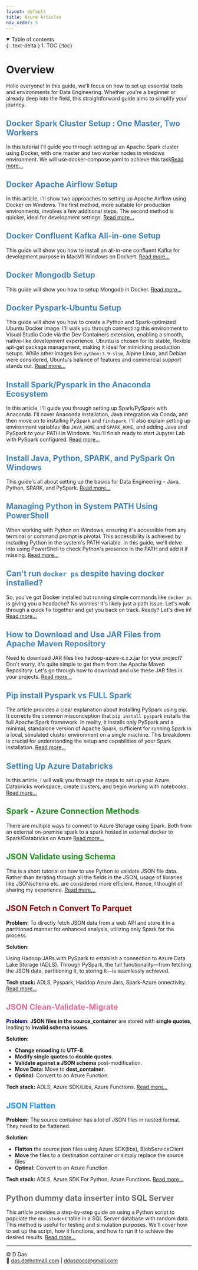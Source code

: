 ```yaml
---
layout: default
title: Azure Articles
nav_order: 5
---
```


<details open markdown="block">
  <summary>
    Table of contents
  </summary>
  {: .text-delta }
1. TOC
{:toc}
</details>

# Overview

Hello everyone! In this guide, we'll focus on how to set up essential tools and environments for Data Engineering. Whether you're a beginner or already deep into the field, this straightforward guide aims to simplify your journey.


## <span style="color: SteelBlue;">Docker Spark Cluster Setup : One Master, Two Workers</span>
In this tutorial I'll guide you through setting up an Apache Spark cluster using Docker, with one master and two worker nodes in windows environment. We will use docker-compose.yaml to achieve this task[Read more...](articles/Misc/Docker/SparkDocker/SparkDockerSetup.html)

## <span style="color: SteelBlue;">Docker Apache Airflow Setup</span>
In this article, I'll show two approaches to setting up Apache Airflow using Docker on Windows. The first method, more suitable for production environments, involves a few additional steps. The second method is quicker, ideal for development settings. [Read more...](articles/Misc/Docker/AirflowDocker/Setup.html)

## <span style="color: SteelBlue;">Docker Confluent Kafka All-in-one Setup</span>

This guide will show you how to install an all-in-one confluent Kafka for development purpose in MacM1 Windows on Dockert. [Read more...](articles/Misc/Docker/Kafka/Confluent-Kafka.html)

## <span style="color: SteelBlue;">Docker Mongodb Setup</span>

This guide will show you how to setup Mongodb in Docker. [Read more...](articles/Misc/Docker/Mongodb/DockerMongodb.html)

## <span style="color: SteelBlue;">Docker Pyspark-Ubuntu Setup</span>

This guide will show you how to create a Python and Spark-optimized Ubuntu Docker image. I'll walk you through connecting this environment to Visual Studio Code via the Dev Containers extension, enabling a smooth, native-like development experience. Ubuntu is chosen for its stable, flexible apt-get package management, making it ideal for mimicking production setups. While other images like `python:3.9-slim`, Alpine Linux, and Debian were considered, Ubuntu's balance of features and commercial support stands out. [Read more...](articles/Misc/Pyspark_Ubuntu_Docker_Container/pyspark_docker.html)

## <span style="color: SteelBlue;">Install Spark/Pyspark in the Anaconda Ecosystem</span>

In this article, I'll guide you through setting up Spark/PySpark with Anaconda. I'll cover Anaconda installation, Java integration via Conda, and then move on to installing PySpark and `findspark`. I'll also explain setting up environment variables like `JAVA_HOME` and `SPARK_HOME`, and adding Java and PySpark to your PATH in Windows. You'll finish ready to start Jupyter Lab with PySpark configured. [Read more...](link_to_article3.html)

## <span style="color: SteelBlue;">Install Java, Python, SPARK, and PySpark On Windows</span>

This guide's all about setting up the basics for Data Engineering – Java, Python, SPARK, and PySpark. [Read more...](articles/Misc/InstallPythonPysparkSparkWin/JavaPythonSparkPysparkInstall.html)


## <span style="color: SteelBlue;">Managing Python in System PATH Using PowerShell</span>

When working with Python on Windows, ensuring it's accessible from any terminal or command prompt is pivotal. This accessibility is achieved by including Python in the system's PATH variable. In this guide, we'll delve into using PowerShell to check Python's presence in the PATH and add it if missing. [Read more...](link_to_article3.html)

## <span style="color: SteelBlue;">Can't run `docker ps` despite having docker installed?</span>

So, you've got Docker installed but running simple commands like `docker ps` is giving you a headache? No worries! It's likely just a path issue. Let's walk through a quick fix together and get you back on track. Ready? Let's dive in! [Read more...](articles/Misc/Running_docker_ps/how_to.html)

## <span style="color: SteelBlue;">How to Download and Use JAR Files from Apache Maven Repository</span>

Need to download JAR files like hadoop-azure-x.x.x.jar for your project? Don't worry, it's quite simple to get them from the Apache Maven Repository. Let's go through how to download and use these JAR files in your projects. [Read more...](articles/Misc/download_hadoop_jars/howto.html)

## <span style="color: SteelBlue;">Pip install Pyspark vs FULL Spark</span>

The article provides a clear explanation about installing PySpark using pip. It corrects the common misconception that `pip install pyspark` installs the full Apache Spark framework. In reality, it installs only PySpark and a minimal, standalone version of Apache Spark, sufficient for running Spark in a local, simulated cluster environment on a single machine. This breakdown is crucial for understanding the setup and capabilities of your Spark installation. [Read more...](articles/Misc/Pyspark_And_Spark/PysparkIsNotFullSpark.html)

## <span style="color: SteelBlue;">Setting Up Azure Databricks</span>

In this article, I will walk you through the steps to set up your Azure Databricks workspace, create clusters, and begin working with notebooks. [Read more...](articles/AzureDE/dbrk_setup/1_Setup-Azure-Databricks.html)

## <span style="color: ForestGreen;">Spark - Azure Connection Methods</span>

There are multiple ways to connect to Azure Storage using Spark. Both from an external on-premise spark to a spark hosted in external docker to Spark/Databricks on Azure [Read more...](articles/Misc/MardownNoImageArticles/WaysToConnectSparkToAzure.html)

## <span style="color: ForestGreen;">JSON Validate  using  Schema</span>

This is a short tutorial on how to use Python to validate JSON file data. Rather than iterating through all the fields in the JSON, usage of libraries like JSONschema etc. are considered more efficient. Hence, I thought of sharing my experience. [Read more...](articles/Misc/JsonValidator/jsonvalidator.html)

## <span style="color: DarkRed;">JSON Fetch n Convert  To Parquet</span>

**Problem:** To directly fetch JSON data from a web API and store it in a partitioned manner for enhanced analysis, utilizing only Spark for the process.

**Solution:**

Using Hadoop JARs with PySpark to establish a connection to Azure Data Lake Storage (ADLS). Through PySpark, the full functionality—from fetching the JSON data, partitioning it, to storing it—is seamlessly achieved.

**Tech stack:** ADLS, Pyspark, Haddop Azure Jars, Spark-Azure onnectivity.
[Read more...](articles/Misc/SparkAndAzureSDKScripts/FetchJsonWriteParquet.html)

## <span style="color: PaleVioletRed;">JSON Clean-Validate-Migrate </span>

<span style="color: navy;">**Problem:**</span>
**JSON files in the source_container** are stored with **single quotes**, leading to **invalid schema issues**.

**Solution:**

- **Change encoding** to **UTF-8**.
- **Modify single quotes** to **double quotes**.
- **Validate against a JSON schema** post-modification.
- **Move Data:** Move to **dest_container**.
- **Optinal:** Convert to an Azure Function.

**Tech stack:** ADLS, Azure SDK/Libs, Azure Functions. [Read more...](articles/Misc/JsonValidator/BulkJsonValidator.html)

## <span style="color: DodgerBlue;">JSON Flatten </span>


**Problem:**
The source container has a lot of JSON files in nested format. They need to be flattened.

**Solution:**

- **Flatten** the source json files using Azure SDK(libs), BlobServiceClient
- **Move** the files to a destination container or simply replace the source files
- **Optinal:** Convert to an Azure Function.

**Tech stack:** ADLS, Azure SDK For Python, Azure Functions. [Read more...](articles/Misc/JsonFlatternerAzureSDK/JsonFlatAzureSDK.html)

## <span style="color: DimGray;">Python dummy data inserter into SQL Server</span>

This article provides a step-by-step guide on using a Python script to populate the `dbo.student` table in a SQL Server database with random data. This method is useful for testing and simulation purposes. We'll cover how to set up the script, how it functions, and how to run it to achieve the desired results. [Read more...](articles/Misc/Dummy_data/dummy-data-inserter.html)

---

© D Das  
📧 [das.d@hotmail.com](mailto:das.d@hotmail.com) | [ddasdocs@gmail.com](mailto:ddasdocs@gmail.com)